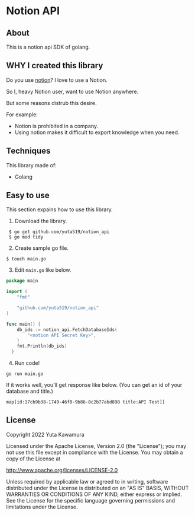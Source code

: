 # Notion API

## About
This is a notion api SDK of golang.

## WHY I created this library
Do you use [notion](https://notion.so)?
I love to use a Notion.

So I, heavy Notion user, want to use Notion anywhere.

But some reasons distrub this desire.

For example:
- Notion is prohibited in a company.
- Using notion makes it difficult to export knowledge when you need.

## Techniques
This library made of:
- Golang

## Easy to use
This section expains how to use this library.

1. Download the library.

```
 $ go get github.com/yuta519/notion_api
 $ go mod tidy
```

2. Create sample go file.
``` golang
$ touch main.go
```

3. Edit `main.go` like below.
```go
package main

import (
    "fmt"

	"github.com/yuta519/notion_api"
)

func main() {
    db_ids := notion_api.FetchDatabaseIds(
        "<notion API Secret Key>",
	)
	fmt.Println(db_ids)
  }
```


4. Run code!
```
go run main.go
```

If it works well, you'll get response like below.
(You can get an id of your database and title.)
```
map[id:17cb9b38-1749-46f0-9b86-8c2b77abd898 title:API Test]]
```


<!-- # Architecture -->

<!-- # Upcoming Features -->

## License
Copyright 2022 Yuta Kawamura

Licensed under the Apache License, Version 2.0 (the "License");
you may not use this file except in compliance with the License.
You may obtain a copy of the License at

   http://www.apache.org/licenses/LICENSE-2.0

Unless required by applicable law or agreed to in writing, software
distributed under the License is distributed on an "AS IS" BASIS,
WITHOUT WARRANTIES OR CONDITIONS OF ANY KIND, either express or implied.
See the License for the specific language governing permissions and
limitations under the License.
